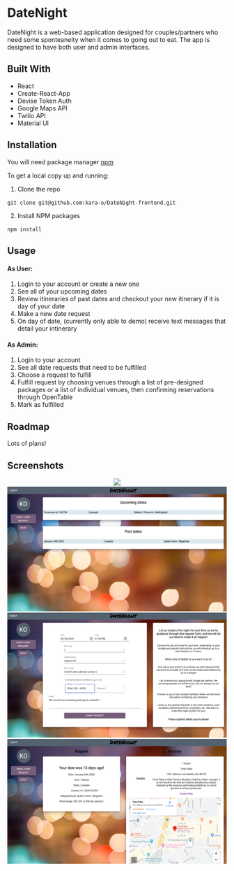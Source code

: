 # DateNight

DateNight is a web-based application designed for couples/partners who need some sponteaneity when it comes to going out to eat. The app is designed to have both user and admin interfaces.

## Built With

- React
- Create-React-App
- Devise Token Auth
- Google Maps API
- Twilio API
- Material UI

## Installation

You will need package manager [npm](https://docs.npmjs.com/)

To get a local copy up and running:

1. Clone the repo

```
git clone git@github.com:kara-o/DateNight-frontend.git
```

2. Install NPM packages

```
npm install
```

## Usage

#### As User:

1. Login to your account or create a new one
2. See all of your upcoming dates
3. Review itineraries of past dates and checkout your new itinerary if it is day of your date
4. Make a new date request
5. On day of date, (currently only able to demo) receive text messages that detail your intinerary

#### As Admin:

1. Login to your account
2. See all date requests that need to be fulfilled
3. Choose a request to fulfill
4. Fulfill request by choosing venues through a list of pre-designed packages or a list of individual venues, then confirming reservations through OpenTable
5. Mark as fulfilled

## Roadmap

Lots of plans!

## Screenshots

<p align="center">
  <img src='./src/images/readme/screenshot_1.png'>
  <img src='./src/images/readme/screenshot_2.png'>
  <img src='./src/images/readme/screenshot_3.png'>
  <img src='./src/images/readme/screenshot_4.png'>
</p>

<!-- ![Screenshot 1](./src/images/readme/screenshot_1.png)
![Screenshot 2](./src/images/readme/screenshot_2.png)
![Screenshot 3](./src/images/readme/screenshot_3.png)
![Screenshot 4](./src/images/readme/screenshot_4.png) -->
